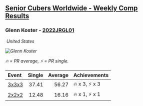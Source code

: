 <style>table {white-space: nowrap;}</style>
<link rel="stylesheet" type="text/css" href="/scw-comp/css/flags.css" />

## [Senior Cubers Worldwide - Weekly Comp Results](/scw-comp/results/)
### Glenn Koster - [2022JRGL01](https://www.worldcubeassociation.org/persons/2022JRGL01)

<i class="flag flag-US" />&nbsp;United States

![Glenn Koster](1642001592.jpg)

<span style="white-space: nowrap;">🔥 = PR average</span>, <span style="white-space: nowrap;">⚡ = PR single</span>.

| Event | Single | Average | Achievements|
| :-- | --: | --: | :-- |
| [3x3x3](333.md) | 37.41 | 56.27 | 🔥 x 3, ⚡ x 3 |
| [2x2x2](222.md) | 12.48 | 16.16 | 🔥 x 1, ⚡ x 1 |

<!-- Global site tag (gtag.js) - Google Analytics -->
<script async src="https://www.googletagmanager.com/gtag/js?id=UA-86348435-3"></script>
<script>window.dataLayer = window.dataLayer || []; function gtag() {dataLayer.push(arguments);} gtag('js', new Date()); gtag('config', 'UA-86348435-3');</script>
